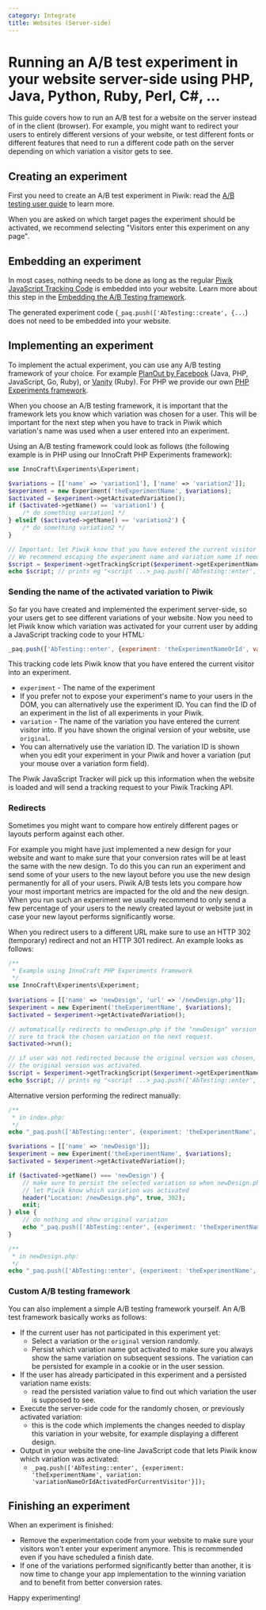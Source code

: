 ```yaml
---
category: Integrate
title: Websites (Server-side)
---
```

# Running an A/B test experiment in your website server-side using PHP, Java, Python, Ruby, Perl, C#, ...

This guide covers how to run an A/B test for a website on the server instead of in the client (browser). For example, 
you might want to redirect your users to entirely different versions of your website, 
or test different fonts or different features that need to run a different code path on the server depending on which variation a visitor gets to see.

## Creating an experiment

First you need to create an A/B test experiment in Piwik: read the [A/B testing user guide](https://piwik.org/docs/ab-testing/) to learn more.

When you are asked on which target pages the experiment should be activated, we recommend selecting "Visitors enter this experiment on any page".

## Embedding an experiment

In most cases, nothing needs to be done as long as the regular [Piwik JavaScript Tracking Code](/guides/tracking-javascript-guide) 
is embedded into your website. Learn more about this step in the [Embedding the A/B Testing framework](/guides/ab-tests/browser#embedding-the-ab-testing-javascript-framework).
 
The generated experiment code (`_paq.push(['AbTesting::create', {...`) does not need to be embedded into your website.

## Implementing an experiment

To implement the actual experiment, you can use any A/B testing framework of your choice.
 For example [PlanOut by Facebook](https://facebook.github.io/planout/) (Java, PHP, JavaScript, Go, Ruby),
or [Vanity](https://github.com/assaf/vanity) (Ruby). For PHP we provide our own [PHP Experiments framework](https://github.com/innocraft/php-experiments).

When you choose an A/B testing framework, it is important that the framework lets you know which variation was chosen for a user. 
This will be important for the next step when you have to track in Piwik which variation's name was used when a user entered
into an experiment. 

Using an A/B testing framework could look as follows (the following example is in PHP using our InnoCraft PHP Experiments framework):

```php
use InnoCraft\Experiments\Experiment;

$variations = [['name' => 'variation1'], ['name' => 'variation2']];
$experiment = new Experiment('theExperimentName', $variations);
$activated = $experiment->getActivatedVariation();
if ($activated->getName() == 'variation1') {
    /* do something variation1 */
} elseif ($activated->getName() == 'variation2') {
    /* do something variation2 */
}

// Important: let Piwik know that you have entered the current visitor into an experiment. 
// We recommend escaping the experiment name and variation name if needed to prevent possible XSS.
$script = $experiment->getTrackingScript($experiment->getExperimentName(), $activated->getName());
echo $script; // prints eg "<script ...>_paq.push(['AbTesting::enter', {experiment: 'theExperimentName', variation: 'variation1'}]);"
```

### Sending the name of the activated variation to Piwik

So far you have created and implemented the experiment server-side, so your users get to see different variations of your website. 
Now you need to let Piwik know which variation was activated for your current user by adding a JavaScript tracking code to your
HTML:

```js
_paq.push(['AbTesting::enter', {experiment: 'theExperimentNameOrId', variation: 'myVariation'}]);
```

This tracking code lets Piwik know that you have entered the current visitor into an experiment. 

* `experiment` - The name of the experiment
 * If you prefer not to expose your experiment's name to your users in the DOM, you can alternatively use the experiment ID. You can find the ID of an experiment in the list of all experiments in your Piwik.
* `variation` - The name of the variation you have entered the current visitor into. If you have shown the
  original version of your website, use `original`. 
 * You can alternatively use the variation ID. 
 The variation ID is shown when you edit your experiment in your Piwik and hover a variation (put your mouse over a variation form field). 
  
The Piwik JavaScript Tracker will pick up this information when the website is loaded and will send a tracking request to your Piwik Tracking API.

### Redirects

Sometimes you might want to compare how entirely different pages or layouts perform against each other. 

For example you might have just implemented a new design for your website and want to make sure that your conversion rates 
will be at least the same with the new design. To do this you can run an experiment and send some of your users 
to the new layout before you use the new design permanently for all of your users. Piwik A/B tests lets you compare how your most 
important metrics are impacted for the old and the new design. When you run such an experiment we usually 
recommend to only send a few percentage of your users to the newly created layout or website just in case your new 
layout performs significantly worse.

When you redirect users to a different URL make sure to use an HTTP 302 (temporary) redirect and not an HTTP 301 redirect. 
An example looks as follows:

```php
/**
 * Example using InnoCraft PHP Experiments framework
 */
use InnoCraft\Experiments\Experiment;
 
$variations = [['name' => 'newDesign', 'url' => '/newDesign.php']];
$experiment = new Experiment('theExperimentName', $variations);
$activated = $experiment->getActivatedVariation();

// automatically redirects to newDesign.php if the "newDesign" version gets chosen for a user and makes
// sure to track the chosen variation on the next request.
$activated->run();

// if user was not redirected because the original version was chosen, we need to let Piwik know that 
// the original version was activated.
$script = $experiment->getTrackingScript($experiment->getExperimentName(), $activated->getName());
echo $script; // prints eg "<script ...>_paq.push(['AbTesting::enter', {experiment: 'theExperimentName', variation: 'original'}]);"
```

Alternative version performing the redirect manually:

```php
/**
 * in index.php:
 */
echo "_paq.push(['AbTesting::enter', {experiment: 'theExperimentName', variation: 'original'}]);"

$variations = [['name' => 'newDesign']];
$experiment = new Experiment('theExperimentName', $variations);
$activated = $experiment->getActivatedVariation();

if ($activated->getName() === 'newDesign') {
    // make sure to persist the selected variation so when newDesign.php is loaded you can
    // let Piwik know which variation was activated
    header("Location: /newDesign.php", true, 302);
    exit;
} else {
    // do nothing and show original variation
    echo "_paq.push(['AbTesting::enter', {experiment: 'theExperimentName', variation: 'original'}]);"
}

/**
 * in newDesign.php:
 */
echo "_paq.push(['AbTesting::enter', {experiment: 'theExperimentName', variation: 'newDesign'}]);"
```

### Custom A/B testing framework

You can also implement a simple A/B testing framework yourself. An A/B test framework basically works as follows:

* If the current user has not participated in this experiment yet:
  * Select a variation or the `original` version randomly.
  * Persist which variation name got activated to make sure you always 
     show the same variation on subsequent sessions. The variation can be persisted for example in a cookie or in the user session. 
* If the user has already participated in this experiment and a persisted variation name exists:
  * read the persisted variation value to find out which variation the user is supposed to see.
* Execute the server-side code for the randomly chosen, or previously activated variation: 
  * this is the code which implements the changes needed to display this variation in your website, for example displaying a different design.  
* Output in your website the one-line JavaScript code that lets Piwik know which variation was activated:
  * `_paq.push(['AbTesting::enter', {experiment: 'theExperimentName', variation: 'variationNameOrIdActivatedForCurrentVisitor'}]);`

## Finishing an experiment

When an experiment is finished:

 * Remove the experimentation code from your website to make sure your visitors won't enter your experiment anymore. This is recommended even if you have scheduled a finish date. 
 * If one of the variations performed significantly better than another, it is now time to change your app implementation to the winning variation and to benefit from better conversion rates. 

Happy experimenting!

